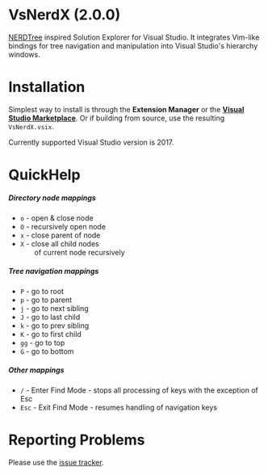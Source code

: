 # VsNerdX (2.0.0)
[NERDTree](https://github.com/scrooloose/nerdtree) inspired Solution Explorer for Visual Studio. It integrates Vim-like bindings for tree navigation and manipulation into Visual Studio's hierarchy windows.

# Installation
Simplest way to install is through the **Extension Manager** or the **[Visual Studio Marketplace](https://marketplace.visualstudio.com/items?itemName=mstevius.vs-nerdx-solution-explorer)**.
Or if building from source, use the resulting `VsNerdX.vsix`.

Currently supported Visual Studio version is 2017.

# QuickHelp
##### Directory node mappings
* `o` - open & close node
* `O` - recursively open node
* `x` - close parent of node
* `X` - close all child nodes  
&nbsp;&nbsp;&nbsp;&nbsp;&nbsp;&nbsp;&nbsp;of current node recursively
##### Tree navigation mappings
* `P` - go to root
* `p` - go to parent
* `j` - go to next sibling
* `J` - go to last child
* `k` - go to prev sibling
* `K` - go to first child
* `gg` - go to top
* `G` - go to bottom
##### Other mappings
* `/` - Enter Find Mode - stops all processing of keys with the exception of Esc
* `Esc` - Exit Find Mode - resumes handling of navigation keys

# Reporting Problems
Please use the [issue tracker](https://github.com/mstevius/vs-nerdx/issues).
